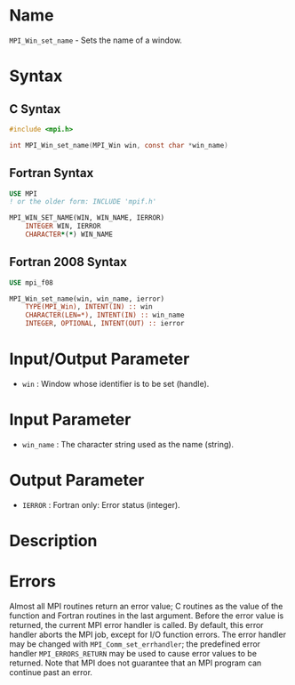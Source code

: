 # Name

`MPI_Win_set_name` - Sets the name of a window.

# Syntax

## C Syntax

```c
#include <mpi.h>

int MPI_Win_set_name(MPI_Win win, const char *win_name)
```

## Fortran Syntax

```fortran
USE MPI
! or the older form: INCLUDE 'mpif.h'

MPI_WIN_SET_NAME(WIN, WIN_NAME, IERROR)
    INTEGER WIN, IERROR
    CHARACTER*(*) WIN_NAME
```

## Fortran 2008 Syntax

```fortran
USE mpi_f08

MPI_Win_set_name(win, win_name, ierror)
    TYPE(MPI_Win), INTENT(IN) :: win
    CHARACTER(LEN=*), INTENT(IN) :: win_name
    INTEGER, OPTIONAL, INTENT(OUT) :: ierror
```


# Input/Output Parameter

* `win` : Window whose identifier is to be set (handle).

# Input Parameter

* `win_name` : The character string used as the name (string).

# Output Parameter

* `IERROR` : Fortran only: Error status (integer).

# Description


# Errors

Almost all MPI routines return an error value; C routines as the value
of the function and Fortran routines in the last argument.
Before the error value is returned, the current MPI error handler is
called. By default, this error handler aborts the MPI job, except for
I/O function errors. The error handler may be changed with
`MPI_Comm_set_errhandler`; the predefined error handler `MPI_ERRORS_RETURN`
may be used to cause error values to be returned. Note that MPI does not
guarantee that an MPI program can continue past an error.

